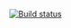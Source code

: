 [![Build status](https://ci.appveyor.com/api/projects/status/kdr2r0id734idqpo?svg=true)](https://ci.appveyor.com/project/GromakMaxim/ahj-dom)
